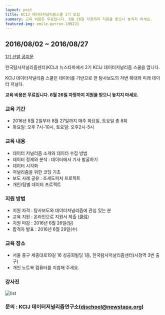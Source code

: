 ```yaml
---
layout: post
title: KCIJ 데이터저널리즘스쿨 1기 모집
summary: 교육 비용은 무료입니다. 6월 26일 자정까지 지원을 받으니 놓치지 마세요.
featured-img: emile-perron-190221
---
```


## 2016/08/02 ~ 2016/08/27

[1기 선발 공지문](https://kcij.org/board/notice/590) 

한국탐사저널리즘센터(KCIJ) 뉴스타파에서 2기 KCIJ 데이터저널리즘 스쿨을 엽니다.

KCIJ 데이터저널리즘 스쿨은 데이터를 기반으로 한 탐사보도의 저변 확대와 미래 데이터 저널다.

**교육 비용은 무료입니다. 6월 26일 자정까지 지원을 받으니 놓치지 마세요.**

### **교육 기간**

- 2016년 8월 2일부터 8월 27일까지 매주 화요일, 토요일 총 8회
- 화요일: 오후 7시-10시, 토요일: 오후2시-5시

### **교육 내용**

- 데이터 저널리즘 소개와 데이터 수집 방법
- 데이터 정제와 분석 : 데이터에서 기사 발굴하기
- 데이터 시각화
- 저널리즘을 위한 코딩 기초
- 보도 사례 공유 : 조세도피처 프로젝트
- 개인/팀별 데이터 프로젝트

### **지원 방법**

- 지원 자격 : 탐사보도와 데이터저널리즘에 관심 있는 분
- 교육 지원 : 온라인으로 지원서 제출 ([클릭](https://docs.google.com/forms/u/0/d/1bLu8t6h_XEXi5FhV59j-0H4mX6QkgorDEKlDq3drSOs/edit))
- 지원 마감 : 2016년 6월 26일(일)
- 합격자 발표 : 2016년 6월 29일(수)

### **교육 장소**

- 서울 중구 세종대로19길 16 성공회빌딩 1층, 한국탐사저널리즘센터(시청역 3번 출구)
- 개인 노트북 컴퓨터를 지참해 주세요.

### **강사진**

![list](http://welcome.newstapa.org/wp-content/uploads/list.jpg)

### **문의 : KCIJ 데이터저널리즘연구소(djschool@newstapa.org)**

